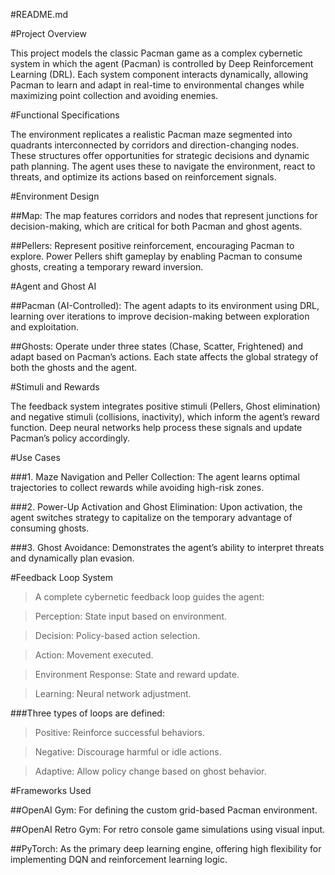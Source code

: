 #README.md

#Project Overview

This project models the classic Pacman game as a complex cybernetic system in which the agent (Pacman) is controlled by Deep Reinforcement Learning (DRL). Each system component interacts dynamically, allowing Pacman to learn and adapt in real-time to environmental changes while maximizing point collection and avoiding enemies.

#Functional Specifications

The environment replicates a realistic Pacman maze segmented into quadrants interconnected by corridors and direction-changing nodes. These structures offer opportunities for strategic decisions and dynamic path planning. The agent uses these to navigate the environment, react to threats, and optimize its actions based on reinforcement signals.

#Environment Design

##Map: The map features corridors and nodes that represent junctions for decision-making, which are critical for both Pacman and ghost agents.

##Pellers: Represent positive reinforcement, encouraging Pacman to explore. Power Pellers shift gameplay by enabling Pacman to consume ghosts, creating a temporary reward inversion.


#Agent and Ghost AI

##Pacman (AI-Controlled): The agent adapts to its environment using DRL, learning over iterations to improve decision-making between exploration and exploitation.

##Ghosts: Operate under three states (Chase, Scatter, Frightened) and adapt based on Pacman’s actions. Each state affects the global strategy of both the ghosts and the agent.


#Stimuli and Rewards

The feedback system integrates positive stimuli (Pellers, Ghost elimination) and negative stimuli (collisions, inactivity), which inform the agent’s reward function. Deep neural networks help process these signals and update Pacman’s policy accordingly.

#Use Cases

###1. Maze Navigation and Peller Collection: The agent learns optimal trajectories to collect rewards while avoiding high-risk zones.


###2. Power-Up Activation and Ghost Elimination: Upon activation, the agent switches strategy to capitalize on the temporary advantage of consuming ghosts.


###3. Ghost Avoidance: Demonstrates the agent’s ability to interpret threats and dynamically plan evasion.



#Feedback Loop System

>A complete cybernetic feedback loop guides the agent:

>Perception: State input based on environment.

>Decision: Policy-based action selection.

>Action: Movement executed.

>Environment Response: State and reward update.

>Learning: Neural network adjustment.


###Three types of loops are defined:

>Positive: Reinforce successful behaviors.

>Negative: Discourage harmful or idle actions.

>Adaptive: Allow policy change based on ghost behavior.


#Frameworks Used

##OpenAI Gym: 
For defining the custom grid-based Pacman environment.

##OpenAI Retro Gym: 
For retro console game simulations using visual input.

##PyTorch: 
As the primary deep learning engine, offering high flexibility for implementing DQN and reinforcement learning logic.


